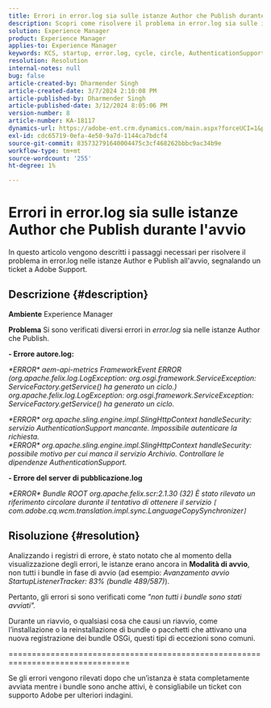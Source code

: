 ```yaml
---
title: Errori in error.log sia sulle istanze Author che Publish durante l'avvio
description: Scopri come risolvere il problema in error.log sia sulle istanze Author che Publish durante l’avvio.
solution: Experience Manager
product: Experience Manager
applies-to: Experience Manager
keywords: KCS, startup, error.log, cycle, circle, AuthenticationSupport, errors, Author instances, Publish instance, FAQ
resolution: Resolution
internal-notes: null
bug: false
article-created-by: Dharmender Singh
article-created-date: 3/7/2024 2:10:08 PM
article-published-by: Dharmender Singh
article-published-date: 3/12/2024 8:05:06 PM
version-number: 8
article-number: KA-18117
dynamics-url: https://adobe-ent.crm.dynamics.com/main.aspx?forceUCI=1&pagetype=entityrecord&etn=knowledgearticle&id=a9330262-8cdc-ee11-904d-6045bd006d92
exl-id: cdc65719-0efa-4e50-9a7d-1144ca7bdcf4
source-git-commit: 835732791640004475c3cf468262bbbc9ac34b9e
workflow-type: tm+mt
source-wordcount: '255'
ht-degree: 1%

---
```


# Errori in error.log sia sulle istanze Author che Publish durante l&#39;avvio


In questo articolo vengono descritti i passaggi necessari per risolvere il problema in error.log nelle istanze Author e Publish all&#39;avvio, segnalando un ticket a Adobe Support.

## Descrizione {#description}


<b>Ambiente</b>
Experience Manager

<b>Problema</b>
Si sono verificati diversi errori in *error.log* sia nelle istanze Author che Publish.

<b>- Errore autore.log:</b>

*\*ERROR\* aem-api-metrics FrameworkEvent ERROR (org.apache.felix.log.LogException: org.osgi.framework.ServiceException: ServiceFactory.getService() ha generato un ciclo.)
<br>org.apache.felix.log.LogException: org.osgi.framework.ServiceException: ServiceFactory.getService() ha generato un ciclo.*



*\*ERROR\* org.apache.sling.engine.impl.SlingHttpContext handleSecurity: servizio AuthenticationSupport mancante. Impossibile autenticare la richiesta.
<br>\*ERROR\* org.apache.sling.engine.impl.SlingHttpContext handleSecurity: possibile motivo per cui manca il servizio Archivio. Controllare le dipendenze AuthenticationSupport.*



<b>- Errore del server di pubblicazione.log</b>

*\*ERROR\* Bundle ROOT org.apache.felix.scr:2.1.30 (32) È stato rilevato un riferimento circolare durante il tentativo di ottenere il servizio `[` com.adobe.cq.wcm.translation.impl.sync.LanguageCopySynchronizer`]`*






## Risoluzione {#resolution}


Analizzando i registri di errore, è stato notato che al momento della visualizzazione degli errori, le istanze erano ancora in <b>Modalità di avvio</b>, non tutti i bundle in fase di avvio (ad esempio: *Avanzamento avvio StartupListenerTracker: 83% (bundle 489/587)*).

Pertanto, gli errori si sono verificati come *&quot;non tutti i bundle sono stati avviati&quot;.*

Durante un riavvio, o qualsiasi cosa che causi un riavvio, come l’installazione o la reinstallazione di bundle o pacchetti che attivano una nuova registrazione dei bundle OSGi, questi tipi di eccezioni sono comuni.



================================================================================

Se gli errori vengono rilevati dopo che un’istanza è stata completamente avviata mentre i bundle sono anche attivi, è consigliabile un ticket con supporto Adobe per ulteriori indagini.
